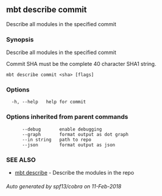 ## mbt describe commit

Describe all modules in the specified commit

### Synopsis


Describe all modules in the specified commit

Commit SHA must be the complete 40 character SHA1 string.


```
mbt describe commit <sha> [flags]
```

### Options

```
  -h, --help   help for commit
```

### Options inherited from parent commands

```
      --debug       enable debugging
      --graph       format output as dot graph
      --in string   path to repo
      --json        format output as json
```

### SEE ALSO
* [mbt describe](mbt_describe.md)	 - Describe the modules in the repo

###### Auto generated by spf13/cobra on 11-Feb-2018
